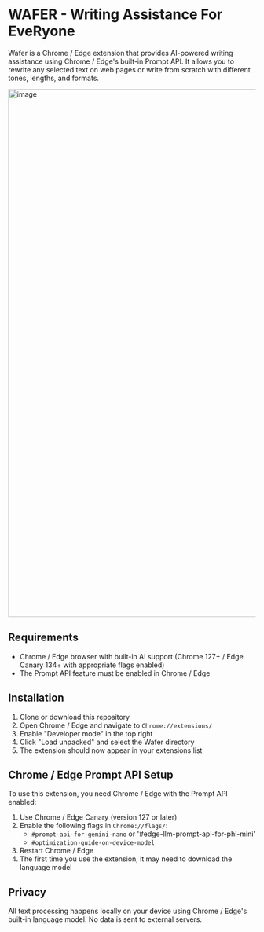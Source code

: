 # WAFER - Writing Assistance For EveRyone

Wafer is a Chrome / Edge extension that provides AI-powered writing assistance using Chrome / Edge's built-in Prompt API. 
It allows you to rewrite any selected text on web pages or write from scratch with different tones, lengths, and formats.

<img width="1075" alt="image" src="https://github.com/user-attachments/assets/046fef30-c1ab-4e02-89e3-c6a99a27d9b2" />

## Requirements

- Chrome / Edge browser with built-in AI support (Chrome 127+ / Edge Canary 134+ with appropriate flags enabled)
- The Prompt API feature must be enabled in Chrome / Edge

## Installation

1. Clone or download this repository
2. Open Chrome / Edge and navigate to `Chrome://extensions/`
3. Enable "Developer mode" in the top right
4. Click "Load unpacked" and select the Wafer directory
5. The extension should now appear in your extensions list

## Chrome / Edge Prompt API Setup

To use this extension, you need Chrome / Edge with the Prompt API enabled:

1. Use Chrome / Edge Canary (version 127 or later)
2. Enable the following flags in `Chrome://flags/`:
   - `#prompt-api-for-gemini-nano` or '#edge-llm-prompt-api-for-phi-mini'
   - `#optimization-guide-on-device-model`
3. Restart Chrome / Edge
4. The first time you use the extension, it may need to download the language model

## Privacy

All text processing happens locally on your device using Chrome / Edge's built-in language model. No data is sent to external servers.
